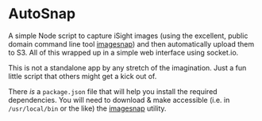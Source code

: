 # AutoSnap

A simple Node script to capture iSight images (using the excellent, public domain command line tool [imagesnap](https://github.com/rharder/imagesnap)) and then automatically upload them to S3.  All of this wrapped up in a simple web interface using socket.io.

This is not a standalone app by any stretch of the imagination.  Just a fun little script that others might get a kick out of.

There *is* a `package.json` file that will help you install the required dependencies.  You will need to download & make accessible (i.e. in `/usr/local/bin` or the like) the [imagesnap](https://github.com/rharder/imagesnap) utility.